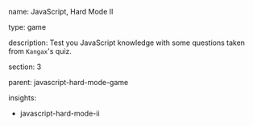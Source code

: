name: JavaScript, Hard Mode II

type: game

description: Test you JavaScript knowledge with some questions taken from `Kangax`'s quiz.

section: 3

parent: javascript-hard-mode-game

insights:
  - javascript-hard-mode-ii
